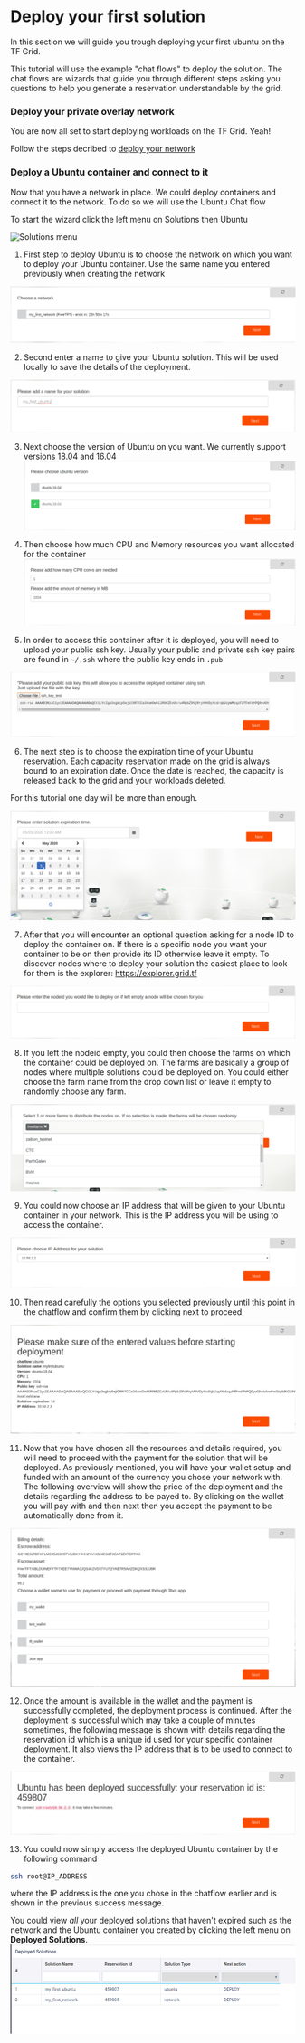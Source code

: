 # Deploy your first solution

In this section we will guide you trough deploying your first ubuntu on the TF Grid.

This tutorial will use the example "chat flows" to deploy the solution. The chat flows are wizards that guide you through different steps asking you questions to help you generate a reservation understandable by the grid.


### Deploy your private overlay network

You are now all set to start deploying workloads on the TF Grid. Yeah!

Follow the steps decribed to [deploy your network](getting_started_network.md)

### Deploy a Ubuntu container and connect to it

Now that you have a network in place. We could deploy containers and connect it to the network. To do so we will use the Ubuntu Chat flow

To start the wizard click the left menu on Solutions then Ubuntu

![Solutions menu](./img/./img/adminmenu.png)

1. First step to deploy Ubuntu is to choose the network on which you want to deploy your Ubuntu container. Use the same name you entered previously when creating the network

 ![Choose network](./img/ubuntu_network.png)

2. Second enter a name to give your Ubuntu solution. This will be used locally to save the details of the deployment.

 ![Solution name](./img/ubuntu_solution.png)

3. Next choose the version of Ubuntu on you want. We currently support versions 18.04 and 16.04
 ![Ubuntu version](./img/ubuntu_version.png)

4. Then choose how much CPU and Memory resources you want allocated for the container
 ![Container resources](./img/ubuntu_resources.png)

5. In order to access this container after it is deployed, you will need to upload your public ssh key. Usually your public and private ssh key pairs are found in `~/.ssh` where the public key ends in `.pub`

 ![SSH key](./img/ubuntu_sshkey.png)

6. The next step is to choose the expiration time of your Ubuntu reservation. Each capacity reservation made on the grid is always bound to an expiration date. Once the date is reached, the capacity is released back to the grid and your workloads deleted.

 For this tutorial one day will be more than enough.

 ![Expiration time](./img/chatflow_expiration.png)

7. After that you will encounter an optional question asking for a node ID to deploy the container on. If there is a specific node you want your container to be on then provide its ID otherwise leave it empty. To discover nodes where to deploy your solution the easiest place to look for them is the explorer: https://explorer.grid.tf

 ![Choose node](./img/ubuntu_nodeid.png)

8. If you left the nodeid empty, you could then choose the farms on which the container could be deployed on. The farms are basically a group of nodes where multiple solutions could be deployed on. You could either choose the farm name from the drop down list or leave it empty to randomly choose any farm.

 ![Choose farms](./img/ubuntu_farms2.png)

9. You could now choose an IP address that will be given to your Ubuntu container in your network. This is the IP address you will be using to access the container.

 ![Choose IP](./img/ubuntu_ip.png)

10. Then read carefully the options you selected previously until this point in the chatflow and confirm them by clicking next to proceed.

 ![Overview](./img/ubuntu_overview.png)

11. Now that you have chosen all the resources and details required, you will need to proceed with the payment for the solution that will be deployed. As previously mentioned, you will have your wallet setup and funded with an amount of the currency you chose your network with. The following overview will show the price of the deployment and the details regarding the address to be payed to. By clicking on the wallet you will pay with and then next then you accept the payment to be automatically done from it.

 ![Payment](./img/ubuntu_payments.png)

12. Once the amount is available in the wallet and the payment is successfully completed, the deployment process is continued. After the deployment is successful which may take a couple of minutes sometimes, the following message is shown with details regarding the reservation id which is a unique id used for your specific container deployment. It also views the IP address that is to be used to connect to the container.

 ![Deployment Success](./img/ubuntu_success.png)

13. You could now simply access the deployed Ubuntu container by the following command

 ```bash
 ssh root@IP_ADDRESS
 ```

 where the IP address is the one you chose in the chatflow earlier and is shown in the previous success message.

You could view _all_ your deployed solutions that haven't expired such as the network and the Ubuntu container you created by clicking the left menu on **Deployed Solutions**.
![Deployed solutions](./img/deployed_solutions.png)
